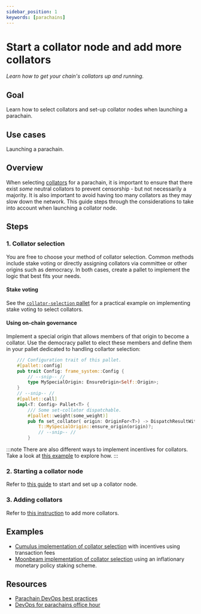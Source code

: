 ```yaml
---
sidebar_position: 1
keywords: [parachains]
---
```


# Start a collator node and add more collators

_Learn how to get your chain's collators up and running._

## Goal

Learn how to select collators and set-up collator nodes when launching a parachain.

## Use cases

Launching a parachain.

## Overview

When selecting [collators][collators-polkadot-wiki] for a parachain, it is important to
ensure that there exist _some_ neutral collators to prevent censorship - but not necessarily a majority. It is also important
to avoid having too many collators as they may slow down the network. This guide steps through the considerations to take into
account when launching a collator node.

## Steps

### 1. Collator selection

You are free to choose your method of collator selection. Common methods include stake voting or directly assigning collators via committee or other origins such as democracy. In both cases,
create a pallet to implement the logic that best fits your needs.

#### Stake voting

See the [`collator-selection` pallet][stake-voting-pallet] for a practical example on implementing stake voting to select collators.

#### Using on-chain governance

Implement a special origin that allows members of that origin to
become a collator. Use the democracy pallet to elect these members and define them in your pallet dedicated to handling collartor selection:

```rust
    /// Configuration trait of this pallet.
	#[pallet::config]
	pub trait Config: frame_system::Config {
        // --snip-- //
        type MySpecialOrigin: EnsureOrigin<Self::Origin>;
    }
    // --snip-- //
    #[pallet::call]
	impl<T: Config> Pallet<T> {
		/// Some set-collator dispatchable.
		#[pallet::weight(some_weight)]
		pub fn set_collator( origin: OriginFor<T>) -> DispatchResultWithPostInfo {
            T::MySpecialOrigin::ensure_origin(origin)?;
            // --snip-- //
        }
```

:::note
There are also different ways to implement incentives for collators. Take a look at [this example](https://github.com/PureStake/moonbeam/blob/master/pallets/parachain-staking/src/lib.rs) to explore how.
:::

### 2. Starting a collator node

Refer to [this guide](https://substrate.dev/cumulus-workshop/#/en/3-parachains/1-launch?id=start-the-collator-node) to start and set up a collator node.

### 3. Adding collators

Refer to [this instruction](https://substrate.dev/cumulus-workshop/#/en/3-parachains/4-more-nodes?id=start-the-second-collator) to add more collators.

## Examples

- [Cumulus implementation of collator selection](https://github.com/paritytech/cumulus/blob/master/pallets/collator-selection/src/lib.rs) with incentives using transaction fees
- [Moonbeam implementation of collator selection](https://github.com/PureStake/moonbeam/blob/master/pallets/parachain-staking/src/lib.rs) using an inflationary monetary policy staking scheme.

## Resources

- [Parachain DevOps best practices](https://gist.github.com/lovelaced/cddc1c7234b883ee37e71cf4a1d63cac)
- [DevOps for parachains office hour](https://drive.google.com/file/d/1-nQ_SI2XK6vxPQvORWuv68Yj0UDz5FrO/view)

[collators-polkadot-wiki]: https://wiki.polkadot.network/docs/learn-collator
[stake-voting-pallet]: https://github.com/paritytech/cumulus/blob/master/pallets/collator-selection/src/lib.rs
